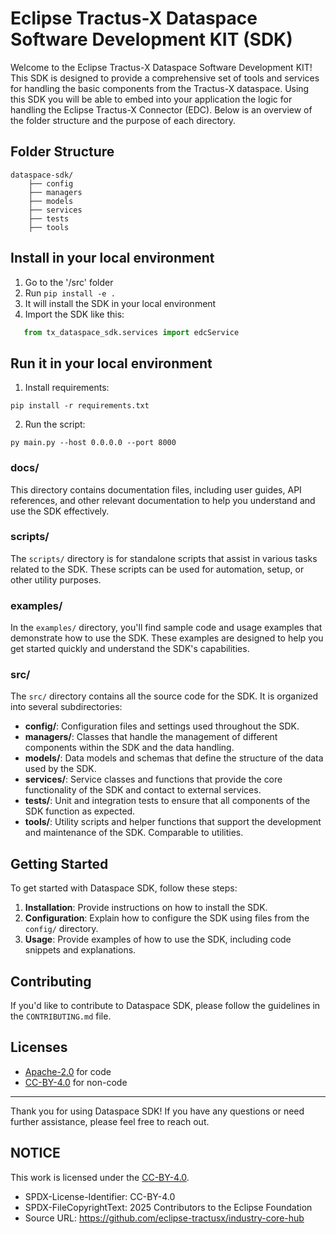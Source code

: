 <!--

Eclipse Tractus-X - Dataspace SDK

Copyright (c) 2025 Contributors to the Eclipse Foundation

See the NOTICE file(s) distributed with this work for additional
information regarding copyright ownership.

This work is made available under the terms of the
Creative Commons Attribution 4.0 International (CC-BY-4.0) license,
which is available at
https://creativecommons.org/licenses/by/4.0/legalcode.

SPDX-License-Identifier: CC-BY-4.0

-->

<!-- 
    Template Generated using an LLM AI Agent
    Revised by an human committer
-->

# Eclipse Tractus-X Dataspace Software Development KIT (SDK)

Welcome to the Eclipse Tractus-X Dataspace Software Development KIT! This SDK is designed to provide a comprehensive set of tools and services for handling the basic components from the Tractus-X dataspace. Using this SDK you will be able to embed into your application the logic for handling the Eclipse Tractus-X Connector (EDC).  Below is an overview of the folder structure and the purpose of each directory.

## Folder Structure

```
dataspace-sdk/
    ├── config
    ├── managers
    ├── models
    ├── services
    ├── tests
    ├── tools
```

## Install in your local environment

1. Go to the '/src' folder
2. Run `pip install -e .`
3. It will install the SDK in your local environment
4. Import the SDK like this:

```python
   from tx_dataspace_sdk.services import edcService
```

## Run it in your local environment

1. Install requirements:

`pip install -r requirements.txt`

2. Run the script:

```py main.py --host 0.0.0.0 --port 8000```


### docs/
This directory contains documentation files, including user guides, API references, and other relevant documentation to help you understand and use the SDK effectively.

### scripts/
The `scripts/` directory is for standalone scripts that assist in various tasks related to the SDK. These scripts can be used for automation, setup, or other utility purposes.

### examples/
In the `examples/` directory, you'll find sample code and usage examples that demonstrate how to use the SDK. These examples are designed to help you get started quickly and understand the SDK's capabilities.

### src/
The `src/` directory contains all the source code for the SDK. It is organized into several subdirectories:

- **config/**: Configuration files and settings used throughout the SDK.
- **managers/**: Classes that handle the management of different components within the SDK and the data handling.
- **models/**: Data models and schemas that define the structure of the data used by the SDK.
- **services/**: Service classes and functions that provide the core functionality of the SDK and contact to external services.
- **tests/**: Unit and integration tests to ensure that all components of the SDK function as expected.
- **tools/**: Utility scripts and helper functions that support the development and maintenance of the SDK. Comparable to utilities.

## Getting Started

To get started with Dataspace SDK, follow these steps:

1. **Installation**: Provide instructions on how to install the SDK.
2. **Configuration**: Explain how to configure the SDK using files from the `config/` directory.
3. **Usage**: Provide examples of how to use the SDK, including code snippets and explanations.

## Contributing

If you'd like to contribute to Dataspace SDK, please follow the guidelines in the `CONTRIBUTING.md` file.

## Licenses

- [Apache-2.0](https://raw.githubusercontent.com/eclipse-tractusx/industry-core-hub/main/LICENSE) for code
- [CC-BY-4.0](https://spdx.org/licenses/CC-BY-4.0.html) for non-code
---

Thank you for using Dataspace SDK! If you have any questions or need further assistance, please feel free to reach out.

## NOTICE

This work is licensed under the [CC-BY-4.0](https://creativecommons.org/licenses/by/4.0/legalcode).

- SPDX-License-Identifier: CC-BY-4.0
- SPDX-FileCopyrightText: 2025 Contributors to the Eclipse Foundation
- Source URL: https://github.com/eclipse-tractusx/industry-core-hub
